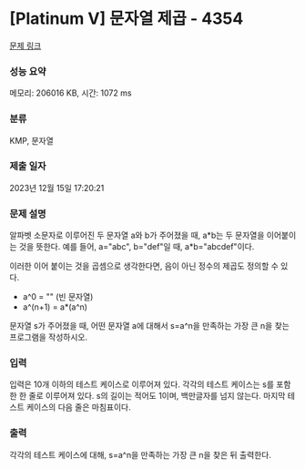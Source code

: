# [Platinum V] 문자열 제곱 - 4354 

[문제 링크](https://www.acmicpc.net/problem/4354) 

### 성능 요약

메모리: 206016 KB, 시간: 1072 ms

### 분류

KMP, 문자열

### 제출 일자

2023년 12월 15일 17:20:21

### 문제 설명

<p>알파벳 소문자로 이루어진 두 문자열 a와 b가 주어졌을 때, a*b는 두 문자열을 이어붙이는 것을 뜻한다. 예를 들어, a="abc", b="def"일 때, a*b="abcdef"이다.</p>

<p>이러한 이어 붙이는 것을 곱셈으로 생각한다면, 음이 아닌 정수의 제곱도 정의할 수 있다.</p>

<ul>
	<li>a^0 = "" (빈 문자열)</li>
	<li>a^(n+1) = a*(a^n)</li>
</ul>

<p>문자열 s가 주어졌을 때, 어떤 문자열 a에 대해서 s=a^n을 만족하는 가장 큰 n을 찾는 프로그램을 작성하시오.</p>

### 입력 

 <p>입력은 10개 이하의 테스트 케이스로 이루어져 있다. 각각의 테스트 케이스는 s를 포함한 한 줄로 이루어져 있다. s의 길이는 적어도 1이며, 백만글자를 넘지 않는다. 마지막 테스트 케이스의 다음 줄은 마침표이다.</p>

### 출력 

 <p>각각의 테스트 케이스에 대해, s=a^n을 만족하는 가장 큰 n을 찾은 뒤 출력한다.</p>

